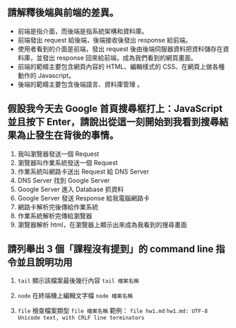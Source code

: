 ## 請解釋後端與前端的差異。

- 前端是指介面，而後端是指系統架構和資料庫。
- 前端發出 request 給後端，後端接收後發出 response 給前端。
- 使用者看到的介面是前端，發出 request 後由後端伺服器資料把資料儲存在資料庫，並發出 response 回來給前端，成為我們看到的網頁畫面。
- 前端的範疇主要包含網頁內容的 HTML、編輯樣式的 CSS、在網頁上做各種動作的 Javascript。
- 後端的範疇主要包含後端語言、資料庫管理 。


## 假設我今天去 Google 首頁搜尋框打上：JavaScript 並且按下 Enter，請說出從這一刻開始到我看到搜尋結果為止發生在背後的事情。

1. 我叫瀏覽器發送一個 Request
2. 瀏覽器叫作業系統發送一個 Request
3. 作業系統叫網路卡送出 Request 給 DNS Server
4. DNS Server 找到 Google Server
4. Google Server 進入 Database 抓資料
5. Google Server 發送 Response 給我電腦網路卡
6. 網路卡解析完後傳給作業系統
7. 作業系統解析完傳給瀏覽器
8. 瀏覽器解析 html，在瀏覽器上顯示出來成為我看到的搜尋畫面 

## 請列舉出 3 個「課程沒有提到」的 command line 指令並且說明功用

1. `tail` 顯示該檔案最後幾行內容
    `tail 檔案名稱`

2. `node` 在終端機上編輯文字檔
    `node 檔案名稱`

3. `file` 檢查檔案類型
    `file 檔案名稱`
    範例：
     `file hw1.md`
    `hw1.md: UTF-8 Unicode text, with CRLF line terminators`

